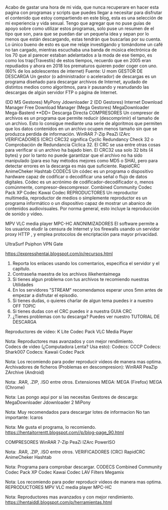 Acabo de gastar una hora de mi vida, que nunca recuperare en hacer esta pagina con programas y scripts que puedes llegar a necesitar para disfrutar el contenido que estoy compartiendo en este blog, esta es una selección de mi experiencia y vida sexual.
Tengo que agregar que no puse guías de apoyo sobre como utilizar estos programas, solo puse un resumen de el tipo que son, para que se puedan dar un pequeña idea y sepan por lo menos que están descargando, estas tendrán que buscarlas por su cuenta.
Lo único bueno de esto es que me relaje investigando y tomándome un café no tan cargado, mientras escuchaba una banda de música electrónica de los 70 que al parecer estaban adelantados a la moda de ese tiempo, es como los trap(Travestís) de estos tiempos, recuerdo que en 2005 eran repudiados y ahora en 2018 los prematuros quieren poder coger con uno. (60% de los adolescentes de internet) Fuente: U mom
GESTOR DE DESCARGA
Un gestor (o administrador o acelerador) de descargas es un programa diseñado para descargar archivos de Internet, ayudado de distintos medios como algoritmos, para ir pausando y reanudando las descargas de algún servidor FTP o página de Internet.

(DD MS Gestores)
MyPony
Jdownloader 2
(DD Gestores)
Internet Download Manager
Free Download Manager
(Mega Gestores)
MegaDownloader
Mega-Basterd
**DD= Descarga Directa
COMPRESORES
Un compresor de archivos es un programa que permite reducir (descomprimir) el tamaño de un archivo. Esto lo consigue mediante una serie de algoritmos que permiten que los datos contenidos en un archivo ocupen menos tamaño sin que se produzca perdida de información.
WinRAR
7-Zip
PeaZi
IZArc
VERIFICADORES (CRC) 
CRC32 significa Cyclic Redundancy Check 32 o Comprobación de Redundancia Cíclica 32. El CRC se usa entre otras cosas para verificar si un archivo ha bajado bien. El CRC32 usa solo 32 bits (4 bytes) y por lo tanto no puede garantizar que el archivo no ha sido manipulado (para eso hay métodos mejores como MD5 o SHA), pero para detectar errores en la descarga es más que suficiente.
RapidCRC
AnimeCheker
Hashtab
CODECS
Un códec es un programa o dispositivo hardware capaz de codificar o decodificar una señal o flujo de datos digitales. Códec es un acrónimo de codificador-decodificador o, menos comúnmente, compresor-descompresor.
Combined Community Codec Pack
XP Codec
Kawai Codec
REPRODUCTORES
Un reproductor multimedia, reproductor de medios o simplemente reproductor es un programa informático o un dispositivo capaz de mostrar un abanico de contenidos audiovisuales. Por norma general, esto incluye la reproducción de sonido y vídeo.

MPV
VLC media player
MPC-HC
ANONIMIZADORES
El software permite a los usuarios eludir la censura de Internet y los firewalls usando un servidor proxy HTTP , y emplea protocolos de encriptación para mayor privacidad.

UltraSurf
Psiphon
VPN Gate

https://expresshentai.blogspot.com/p/recursos.html


1. Reporta los enlaces usando los comentarios, especifica el servidor y el capitulo.
2. Contraseña maestra de los archivos ilikehentaimega
3. Si tienes algun problema con tus archivos te recomiendo nuestras Utilidades
4. En los servidores "STREAM" recomendamos esperar unos 5mn antes de empezar a disfrutar el episodio.
5. Si tienes dudas, o quieres charlar de algun tema puedes ir a nuestro OFF TOPIC
6. Si tienes dudas con el CRC puedes ir a nuestra GUIA CRC
7. ¿Tienes problemas con tu descarga? Puedes ver nuestro TUTORIAL DE DESCARGA


Reproductores de video: 
K Lite Codec Pack 
VLC Media Player

Nota: Reproductores mas avanzados y con mejor rendimiento.  
Codecs de video (¿Computadora Lenta? Usa esto): 
Codecs: CCCP
Codecs: Shark007 
Codecs: Kawaii Codec Pack

Nota: Los recomiendo para poder reproducir videos de manera mas optima. 
Archivadores de ficheros (Problemas en descompresion): 
WinRAR
PeaZip 
ZArchive (Android)

Nota: .RAR, .ZIP, .ISO entre otros. 
Extensiones MEGA: 
MEGA (Firefox)
MEGA (Chrome)

Nota: Las pongo aqui por si las necesitas 
Gestores de descarga: 
MegaDownloader
Jdownloader 2
MiPony

Nota: Muy recomendados para descargar lotes de informacion 
No tan importante: 
Icaros

Nota: Me gusta el programa, lo recomiendo. 
https://hentaitorrentt.blogspot.com//p/blog-page_90.html

COMPRESORES
WinRAR
7-Zip
PeaZi 
IZArc 
PowerISO

Nota: .RAR, .ZIP, .ISO entre otros. 
VERIFICADORES (CRC)
RapidCRC
AnimeCheker
Hashtab

Nota: Programa para comprobar descargar.
CODECS
Combined Community Codec Pack
XP Codec
Kawai Codec 
LAV Filters Megamix

Nota: Los recomiendo para poder reproducir videos de manera mas optima. 
REPRODUCTORES
MPV
VLC media player
MPC-HC

Nota: Reproductores mas avanzados y con mejor rendimiento.
https://hentaiddl.blogspot.com/p/herramientas.html

